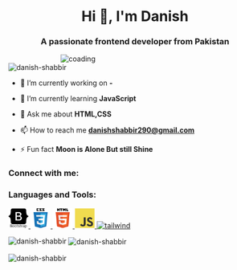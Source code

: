 <h1 align="center">Hi 👋, I'm Danish</h1>
<h3 align="center">A passionate frontend developer from Pakistan</h3>
<img align="right" alt="coading" width="400" src="https://camo.githubusercontent.com/cae12fddd9d6982901d82580bdf321d81fb299141098ca1c2d4891870827bf17/68747470733a2f2f6d69726f2e6d656469756d2e636f6d2f6d61782f313336302f302a37513379765349765f7430696f4a2d5a2e676966">

<p align="left"> <img src="https://komarev.com/ghpvc/?username=danish-shabbir&label=Profile%20views&color=0e75b6&style=flat" alt="danish-shabbir" /> </p>

- 🔭 I’m currently working on **-**

- 🌱 I’m currently learning **JavaScript**

- 💬 Ask me about **HTML,CSS**

- 📫 How to reach me **danishshabbir290@gmail.com**

- ⚡ Fun fact **Moon is Alone But still Shine**

<h3 align="left">Connect with me:</h3>
<p align="left">
</p>

<h3 align="left">Languages and Tools:</h3>
<p align="left"> <a href="https://getbootstrap.com" target="_blank" rel="noreferrer"> <img src="https://raw.githubusercontent.com/devicons/devicon/master/icons/bootstrap/bootstrap-plain-wordmark.svg" alt="bootstrap" width="40" height="40"/> </a> <a href="https://www.w3schools.com/css/" target="_blank" rel="noreferrer"> <img src="https://raw.githubusercontent.com/devicons/devicon/master/icons/css3/css3-original-wordmark.svg" alt="css3" width="40" height="40"/> </a> <a href="https://www.w3.org/html/" target="_blank" rel="noreferrer"> <img src="https://raw.githubusercontent.com/devicons/devicon/master/icons/html5/html5-original-wordmark.svg" alt="html5" width="40" height="40"/> </a> <a href="https://developer.mozilla.org/en-US/docs/Web/JavaScript" target="_blank" rel="noreferrer"> <img src="https://raw.githubusercontent.com/devicons/devicon/master/icons/javascript/javascript-original.svg" alt="javascript" width="40" height="40"/> </a> <a href="https://tailwindcss.com/" target="_blank" rel="noreferrer"> <img src="https://www.vectorlogo.zone/logos/tailwindcss/tailwindcss-icon.svg" alt="tailwind" width="40" height="40"/> </a> </p>

<p><img align="left" src="https://github-readme-stats.vercel.app/api/top-langs?username=danish-shabbir&show_icons=true&locale=en&layout=compact" alt="danish-shabbir" /></p>

<p>&nbsp;<img align="center" src="https://github-readme-stats.vercel.app/api?username=danish-shabbir&show_icons=true&locale=en" alt="danish-shabbir" /></p>

<p><img align="center" src="https://github-readme-streak-stats.herokuapp.com/?user=danish-shabbir&" alt="danish-shabbir" /></p>

